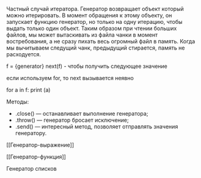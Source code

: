 Частный случай итератора.
Генератор возвращает объект который можно итерировать.
В момент обращения к этому объекту, он запускает функцию генератор, но только на одну итерацию, чтобы выдать только один объект.
Таким образом при чтении больших файлов, мы может вытаскивать из файла чанки в момент востребования, а не сразу пихать весь огромный файл в память. Когда мы вычитываем следущий чанк, предыдущий стирается, память не расходуется.

f = {generator}
next(f) - чтобы получить следующее значение

если используем for, то next вызывается неявно

for a in f:
	print (a)

Методы:
-   .close() — останавливает выполнение генератора;
-   .throw() — генератор бросает исключение;
-   .send() — интересный метод, позволяет отправлять значения генератору.


[[Генератор-выражение]]

[[Генератор-функция]]

Генератор списков